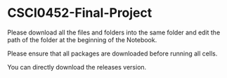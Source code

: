 # CSCI0452-Final-Project
Please download all the files and folders into the same folder and edit the path of the folder at the beginning of the Notebook.

Please ensure that all packages are downloaded before running all cells.

You can directly download the releases version.
